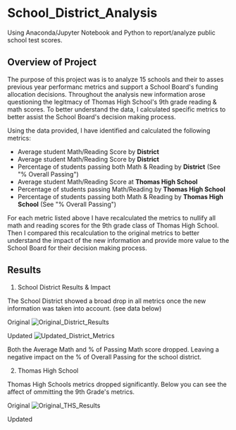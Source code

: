 # School_District_Analysis
Using Anaconda/Jupyter Notebook and Python to report/analyze public school test scores.

## Overview of Project
The purpose of this project was is to analyze 15 schools and their to asses previous year performanc metrics and support a School Board's funding allocation decisions. Throughout the analysis new information arose questioning the legitmacy of Thomas High School's 9th grade reading & math scores. To better understand the data, I calculated specific metrics  to better assist the School Board's decision making process.

Using the data provided, I have identified and calculated the following metrics:
- Average student Math/Reading Score by **District**
- Average student Math/Reading Score by **District**
- Percentage of students passing both Math & Reading by **District** (See "% Overall Passing")
- Average student Math/Reading Score at **Thomas High School**
- Percentage of students passing Math/Reading by **Thomas High School**
- Percentage of students passing both Math & Reading by **Thomas High School** (See "% Overall Passing")

For each metric listed above I have recalculated the metrics to nullify all math and reading scores for the 9th grade class of Thomas High School. Then I compared this recalculation to the original metrics to better understand the impact of the new information and provide more value to the School Board for their decision making process.

## Results

1. School District Results & Impact

  The School District showed a broad drop in all metrics once the new information was taken into account. (see data below)
  
  Original
  ![Original_District_Results](https://user-images.githubusercontent.com/107579508/178808751-3dd89947-8fed-49b2-8a86-6e48479628a2.png)
  
  Updated
  ![Updated_District_Metrics](https://user-images.githubusercontent.com/107579508/178808707-9e8acdc8-4936-4c8f-a4ce-36b7b30acb44.png)
  
  Both the Average Math and % of Passing Math score dropped. Leaving a negative impact on the % of Overall Passing for the school district.

2. Thomas High School

  Thomas High Schools metrics dropped significantly. Below you can see the affect of ommitting the 9th Grade's metrics.
  
  Original
  ![Original_THS_Results](https://user-images.githubusercontent.com/107579508/178809095-087310bb-d70f-42ed-be47-926d3b5a5f2f.png)
  
  Updated
  
